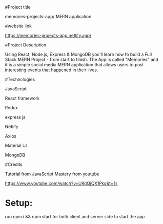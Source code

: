 #Project title

memories-projects-app/ MERN application

#website link

https://memories-projects-app.netlify.app/

#Project Description

Using React, Node.js, Express & MongoDB you'll learn how to build a Full Stack MERN Project - from start to finish. The App is called "Memories" and it is a simple social media MERN application that allows users to post interesting events that happened in their lives.

#Technologies

JavaScript

React framework

Redux

express js

Netlify

Axios

Material UI

MongoDB


#Credits

Tutorial from JavaScript Mastery from youtube

https://www.youtube.com/watch?v=UKdQjQX1Pko&t=1s

# Setup:

run npm i && npm start for both client and server side to start the app


